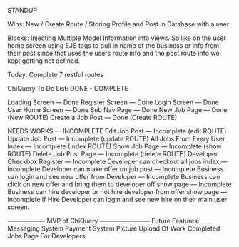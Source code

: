 STANDUP 

Wins: 
New / Create Route / Storing Profile and Post in Database with a user 

Blocks: 
Injecting Multiple Model Information into views. So like on the user home screen using EJS tags to pull in name of the business or info from their post since that uses the users route info and the post route info we kept getting not defined. 

Today: 
Complete 7 restful routes

ChiQuery To Do List: 
DONE - COMPLETE 

Loading Screen — Done 
Register Screen — Done 
Login Screen — Done 
User Home Screen — Done 
Sub Nav Page — Done 
New Job Page — Done (New ROUTE) 
Create a Job Post — Done (Create ROUTE) 


NEEDS WORKS — INCOMPLETE 
Edit Job Post — Incomplete (edit ROUTE) 
Update Job Post — Incomplete (update ROUTE) 
All Jobs From Every User Index — Incomplete (Index ROUTE) 
Show Job Page — Incomplete (show ROUTE) 
Delete Job Post Page — Incomplete (delete ROUTE) 
Developer Checkbox Register — Incomplete 
Developer can checkout all jobs index — Incomplete
Developer can make offer on job post — Incomplete 
Business can login and see new offer from Developer — Incomplete 
Business can click on new offer and bring them to developer off show page — Incomplete 
Business can hire developer or not hire developer from offer show page — Incomplete 
If Hire Developer can login and see new hire on their main user screen. 


——————  MVP of ChiQuery ————————
Future Features: 
Messaging System 
Payment System
Picture Upload Of Work 
Completed Jobs Page For Developers 


